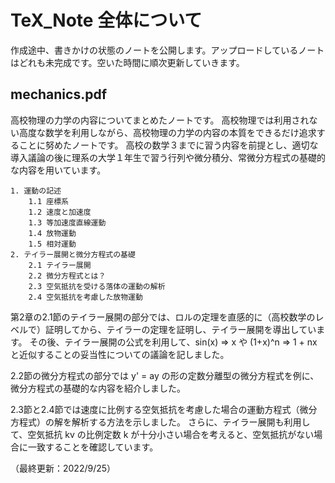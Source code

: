 # TeX_Note 全体について
作成途中、書きかけの状態のノートを公開します。アップロードしているノートはどれも未完成です。空いた時間に順次更新していきます。

## mechanics.pdf
高校物理の力学の内容についてまとめたノートです。
高校物理では利用されない高度な数学を利用しながら、高校物理の力学の内容の本質をできるだけ追求することに努めたノートです。
高校の数学３までに習う内容を前提とし、適切な導入議論の後に理系の大学１年生で習う行列や微分積分、常微分方程式の基礎的な内容を用いています。

    1. 運動の記述
        1.1 座標系
        1.2 速度と加速度
        1.3 等加速度直線運動
        1.4 放物運動
        1.5 相対運動
    2. テイラー展開と微分方程式の基礎
        2.1 テイラー展開
        2.2 微分方程式とは？
        2.3 空気抵抗を受ける落体の運動の解析
        2.4 空気抵抗を考慮した放物運動

第2章の2.1節のテイラー展開の部分では、ロルの定理を直感的に（高校数学のレベルで）証明してから、テイラーの定理を証明し、テイラー展開を導出しています。
その後、テイラー展開の公式を利用して、sin(x) ⇒ x や (1+x)^n ⇒ 1 + nx と近似することの妥当性についての議論を記しました。

2.2節の微分方程式の部分では y' = ay の形の定数分離型の微分方程式を例に、微分方程式の基礎的な内容を紹介しました。

2.3節と2.4節では速度に比例する空気抵抗を考慮した場合の運動方程式（微分方程式）の解を解析する方法を示しました。
さらに、テイラー展開も利用して、空気抵抗 kv の比例定数 k が十分小さい場合を考えると、空気抵抗がない場合に一致することを確認しています。

（最終更新：2022/9/25）
